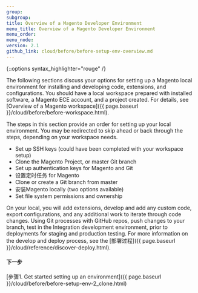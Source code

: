 ```yaml
---
group: 
subgroup:
title: Overview of a Magento Developer Environment
menu_title: Overview of a Magento Developer Environment
menu_order:
menu_node:
version: 2.1
github_link: cloud/before/before-setup-env-overview.md
---
```


{::options syntax_highlighter="rouge" /}

The following sections discuss your options for setting up a Magento local environment for installing and developing code, extensions, and configurations. You should have a local workspace prepared with installed software, a Magento ECE account, and a project created. For details, see [Overview of a Magento workspace]({{ page.baseurl }}/cloud/before/before-workspace.html).

The steps in this section provide an order for setting up your local environment. You may be redirected to skip ahead or back through the steps, depending on your workspace needs.

* Set up SSH keys (could have been completed with your workspace setup)
* Clone the Magento Project, or master Git branch
* Set up authentication keys for Magento and Git
* 设置定时任务 for Magento
* Clone or create a Git branch from master
* 安装Magento locally (two options available)
* Set file system permissions and ownership

On your local, you will add extensions, develop and add any custom code, export configurations, and any additional work to iterate through code changes. Using Git processes with GitHub repos, push changes to your branch, test in the Integration development environment, prior to deployments for staging and production testing. For more information on the develop and deploy process, see the [部署过程]({{ page.baseurl }}/cloud/reference/discover-deploy.html).

#### 下一步
[步骤1. Get started setting up an environment]({{ page.baseurl }}/cloud/before/before-setup-env-2_clone.html)
